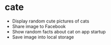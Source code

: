 # cate

* Display random cute pictures of cats
* Share image to Facebook
* Show random facts about cat on app startup
* Save image into local storage
